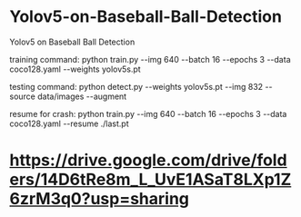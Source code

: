 # Yolov5-on-Baseball-Ball-Detection
Yolov5 on Baseball Ball Detection 



training command: python train.py --img 640 --batch 16 --epochs 3 --data coco128.yaml --weights yolov5s.pt

testing command: python detect.py --weights yolov5s.pt --img 832 --source data/images --augment

resume for crash: python train.py --img 640 --batch 16 --epochs 3 --data coco128.yaml --resume ./last.pt
# https://drive.google.com/drive/folders/14D6tRe8m_L_UvE1ASaT8LXp1Z6zrM3q0?usp=sharing
